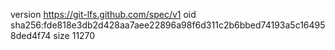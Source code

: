 version https://git-lfs.github.com/spec/v1
oid sha256:fde818e3db2d428aa7aee22896a98f6d311c2b6bbed74193a5c164958ded4f74
size 11270
